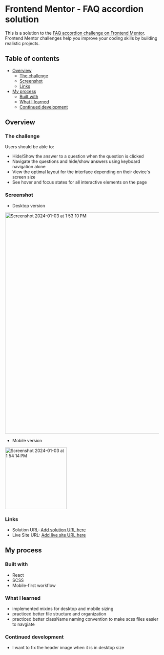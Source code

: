 # Frontend Mentor - FAQ accordion solution

This is a solution to the [FAQ accordion challenge on Frontend Mentor](https://www.frontendmentor.io/challenges/faq-accordion-wyfFdeBwBz). Frontend Mentor challenges help you improve your coding skills by building realistic projects. 

## Table of contents

- [Overview](#overview)
  - [The challenge](#the-challenge)
  - [Screenshot](#screenshot)
  - [Links](#links)
- [My process](#my-process)
  - [Built with](#built-with)
  - [What I learned](#what-i-learned)
  - [Continued development](#continued-development)


## Overview

### The challenge

Users should be able to:

- Hide/Show the answer to a question when the question is clicked
- Navigate the questions and hide/show answers using keyboard navigation alone
- View the optimal layout for the interface depending on their device's screen size
- See hover and focus states for all interactive elements on the page

### Screenshot
- Desktop version
<img width="723" alt="Screenshot 2024-01-03 at 1 53 10 PM" src="https://github.com/AnaBennett11/faq-accordion/assets/98188684/cf1d71e3-562f-4cd8-8874-41a49d0686b6">



- Mobile version
<img width="202" alt="Screenshot 2024-01-03 at 1 54 14 PM" src="https://github.com/AnaBennett11/faq-accordion/assets/98188684/a8125fe8-8fb2-4935-8b5d-f06390014a4c">




### Links

- Solution URL: [Add solution URL here](https://your-solution-url.com)
- Live Site URL: [Add live site URL here](https://your-live-site-url.com)

## My process

### Built with

- React
- SCSS
- Mobile-first workflow


### What I learned

- implemented mixins for desktop and mobile sizing
- practiced better file structure and organization
- practiced better className naming convention to make scss files easier to navgiate
  
### Continued development

- I want to fix the header image when it is in desktop size



